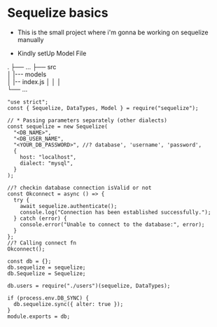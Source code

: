 # Sequelize basics

- This is the small project where i'm gonna be working on sequelize manually

- Kindly setUp Model File

.
├── ...
├── src  
│ |--- models  
│ |-- index.js
│
│
│  
└── ...

```
"use strict";
const { Sequelize, DataTypes, Model } = require("sequelize");

// * Passing parameters separately (other dialects)
const sequelize = new Sequelize(
  "<DB_NAME>",
  "<DB_USER_NAME",
  "<YOUR_DB_PASSWORD>", //? database', 'username', 'password',
  {
    host: "localhost",
    dialect: "mysql",
  }
);

//? checkin database connection isValid or not
const Okconnect = async () => {
  try {
    await sequelize.authenticate();
    console.log("Connection has been established successfully.");
  } catch (error) {
    console.error("Unable to connect to the database:", error);
  }
};
//? Calling connect fn
Okconnect();

const db = {};
db.sequelize = sequelize;
db.Sequelize = Sequelize;

db.users = require("./users")(sequelize, DataTypes);

if (process.env.DB_SYNC) {
  db.sequelize.sync({ alter: true });
}
module.exports = db;

```
